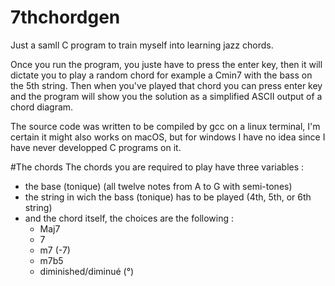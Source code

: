 # 7thchordgen
Just a samll C program to train myself into learning jazz chords.

Once you run the program, you juste have to press the enter key, then it will dictate you to play a random chord
for example a Cmin7 with the bass on the 5th string.
Then when you've played that chord you can press enter key and the program will show you the solution as a simplified ASCII output of a chord diagram.

The source code was written to be compiled by gcc on a linux terminal, I'm certain it might also works on macOS, but for windows I have no idea since I have never developped C programs on it.

#The chords
The chords you are required to play have three variables :
* the base (tonique) (all twelve notes from A to G with semi-tones)
* the string in wich the bass (tonique) has to be played (4th, 5th, or 6th string)
* and the chord itself, the choices are the following :
  * Maj7
  * 7
  * m7 (-7)
  * m7b5
  * diminished/diminué (°)
